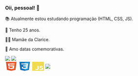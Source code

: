 ### Oii, pessoal! 👋

<div>
  <p>📚 Atualmente estou estudando programação (HTML, CSS, JS).</p>
  <p>🎂 Tenho 25 anos.</p>
  <p>👧🏻 Mamãe da Clarice.</p>
  <p>🎄 Amo datas comemorativas.</p>
</div>

<div>
  <img height="180em" src="https://github-readme-stats.vercel.app/api?username=sabrinacasemiro&show_icons=true&theme=radical&include_all_commits=true&count_private=true"/>
 <img height="180em" src="https://github-readme-stats.vercel.app/api/top-langs/?username=sabrinacasemiro&layout=compact&langs_count=7&theme=radical"/>
</div>

<div>
 <img align="center" height="30" width="40" src="https://raw.githubusercontent.com/devicons/devicon/master/icons/html5/html5-original.svg">
<img align="center" height="30" width="40" src="https://raw.githubusercontent.com/devicons/devicon/master/icons/css3/css3-original.svg">
<img align="center" height="30" width="40" src="https://raw.githubusercontent.com/devicons/devicon/master/icons/javascript/javascript-plain.svg">
<img align="center" height="auto" width="40" src="https://img.icons8.com/color/48/000000/sass-avatar.png"/>
 </div>
